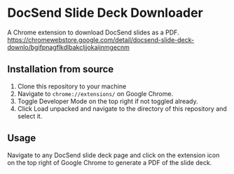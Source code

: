 # DocSend Slide Deck Downloader
A Chrome extension to download DocSend slides as a PDF.
https://chromewebstore.google.com/detail/docsend-slide-deck-downlo/bgifpnagflkdlbakcljjokaijnmgecnm

## Installation from source

1. Clone this repository to your machine
2. Navigate to `chrome://extensions/` on Google Chrome.
3. Toggle Developer Mode on the top right if not toggled already.
4. Click Load unpacked and navigate to the directory of this repository and select it.

## Usage

Navigate to any DocSend slide deck page and click on the extension icon on the top right of Google Chrome to generate a PDF of the slide deck.
